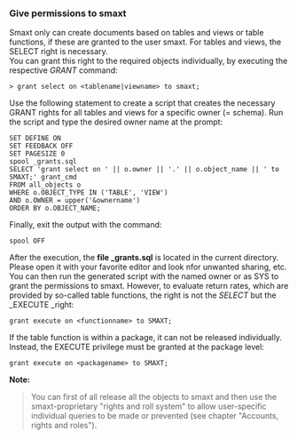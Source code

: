 ### Give permissions to smaxt

Smaxt only can create documents based on tables and views or table functions, if these are granted to the user smaxt. For tables and views, the SELECT right is necessary.  
 You can grant this right to the required objects individually, by executing the respective _GRANT_ command:

`> grant select on <tablename|viewname> to smaxt;`

Use the following statement to create a script that creates the necessary GRANT rights for all tables and views for a specific owner \(= schema\). Run the script and type the desired owner name at the prompt:

```
SET DEFINE ON
SET FEEDBACK OFF
SET PAGESIZE 0
spool _grants.sql
SELECT 'grant select on ' || o.owner || '.' || o.object_name || ' to SMAXT;' grant_cmd
FROM all_objects o
WHERE o.OBJECT_TYPE IN ('TABLE', 'VIEW')
AND o.OWNER = upper('&ownername')
ORDER BY o.OBJECT_NAME;
```

Finally, exit the output with the command:

`spool OFF`

After the execution, the **file \_grants.sql** is located in the current directory. Please open it with your favorite editor and look nfor unwanted sharing, etc. You can then run the generated script with the named owner or as SYS to grant the permissions to smaxt. However, to evaluate return rates, which are provided by so-called table functions, the right is not the _SELECT_ but the \_EXECUTE \_right:

`grant execute on <functionname> to SMAXT;`

If the table function is within a package, it can not be released individually. Instead, the EXECUTE privilege must be granted at the package level:

`grant execute on <packagename> to SMAXT;`

**Note:**

> You can first of all release all the objects to smaxt and then use the smaxt-proprietary "rights and roll system" to allow user-specific individual queries to be made or prevented \(see chapter "Accounts, rights and roles"\).



